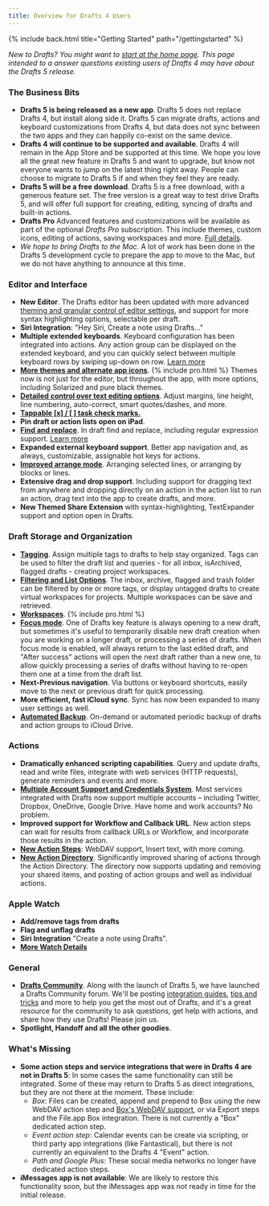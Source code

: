 ```yaml
---
title: Overview for Drafts 4 Users
---
```


{% include back.html title="Getting Started" path="/gettingstarted" %}

*New to Drafts? You might want to [start at the home page](/). This page intended to a answer questions existing users of Drafts 4 may have about the Drafts 5 release.*

### The Business Bits

- **Drafts 5 is being released as a new app**. Drafts 5 does not replace Drafts 4, but install along side it. Drafts 5 can migrate drafts, actions and keyboard customizations from Drafts 4, but data does not sync between the two apps and they can happily co-exist on the same device.
- **Drafts 4 will continue to be supported and available**. Drafts 4 will remain in the App Store and be supported at this time. We hope you love all the great new feature in Drafts 5 and want to upgrade, but know not everyone wants to jump on the latest thing right away. People can choose to migrate to Drafts 5 if and when they feel they are ready.
- **Drafts 5 will be a free download**. Drafts 5 is a free download, with a generous feature set. The free version is a great way to test drive Drafts 5, and will offer full support for creating, editing, syncing of drafts and built-in actions.
- **Drafts Pro** Advanced features and customizations will be available as part of the optional *Drafts Pro* subscription. This include themes, custom icons, editing of actions, saving workspaces and more. [Full details](/draftspro).
- *We hope to bring Drafts to the Mac*. A lot of work has been done in the Drafts 5 development cycle to prepare the app to move to the Mac, but we do not have anything to announce at this time.

### Editor and Interface

- **New Editor**. The Drafts editor has been updated with more advanced [theming and granular control of editor settings](/editor/appearance), and support for more syntax highlighting options, selectable per draft.
- **Siri Integration**: "Hey Siri, Create a note using Drafts..."
- **Multiple extended keyboards**. Keyboard configuration has been integrated into actions. Any action group can be displayed on the extended keyboard, and you can quickly select between multiple keyboard rows by swiping up-down on row. [Learn more](/editor/keyboard)
- **[More themes and alternate app icons](/editor/appearance)**. {% include pro.html %} Themes now is not just for the editor, but throughout the app, with more options, including Solarized and pure black themes.
- **[Detailed control over text editing options](/editor/appearance)**. Adjust margins, line height, line numbering, auto-correct, smart quotes/dashes, and more.
- [**Tappable [x] / [ ] task check marks.**](/editor/tasks)
- **Pin draft or action lists open on iPad**.
- **[Find and replace](/editor/find)**. In draft find and replace, including regular expression support. [Learn more](/editor/find)
- **Expanded external keyboard support**. Better app navigation and, as always, customizable, assignable hot keys for actions.
- **[Improved arrange mode](/editor/arrangemode)**. Arranging selected lines, or arranging by blocks or lines.
- **Extensive drag and drop support**. Including support for dragging text from anywhere and dropping directly on an action in the action list to run an action, drag text into the app to create drafts, and more.
- **New Themed Share Extension** with syntax-highlighting, TextExpander support and option open in Drafts.

### Draft Storage and Organization

- **[Tagging](/drafts/tagging)**. Assign multiple tags to drafts to help stay organized. Tags can be used to filter the draft list and queries - for all inbox, isArchived, flagged drafts - creating project workspaces.
- **[Filtering and List Options](/drafts/listoptions)**. The inbox, archive, flagged and trash folder can be filtered by one or more tags, or display untagged drafts to create virtual workspaces for projects. Multiple workspaces can be save and retrieved.
- **[Workspaces](/drafts/workspaces)**. {% include pro.html %}
- **[Focus mode](/editor/focusmode)**. One of Drafts key feature is always opening to a new draft, but sometimes it's useful to temporarily disable new draft creation when you are working on a longer draft, or processing a series of drafts. When focus mode is enabled, will always return to the last edited draft, and "After success" actions will open the next draft rather than a new one, to allow quickly processing a series of drafts without having to re-open them one at a time from the draft list.
- **Next-Previous navigation**. Via buttons or keyboard shortcuts, easily move to the next or previous draft for quick processing.
- **More efficient, fast iCloud sync**. Sync has now been expanded to many user settings as well.
- **[Automated Backup](/settings/backups)**. On-demand or automated periodic backup of drafts and action groups to iCloud Drive.

### Actions

- **Dramatically enhanced scripting capabilities**. Query and update drafts, read and write files, integrate with web services (HTTP requests), generate reminders and events and more.
- **[Multiple Account Support and Credentials System](/settings/credentials)**. Most services integrated with Drafts now support multiple accounts – including Twitter, Dropbox, OneDrive, Google Drive. Have home and work accounts? No problem.
- **Improved support for Workflow and Callback URL**. New action steps can wait for results from callback URLs or Workflow, and incorporate those results in the action.
- **[New Action Steps](/actions/steps/)**: WebDAV support, Insert text, with more coming.
- **[New Action Directory](/actions/actiondirectory)**. Significantly improved sharing of actions through the Action Directory. The directory now supports updating and removing your shared items, and posting of action groups and well as individual actions.

### Apple Watch

- **Add/remove tags from drafts**
- **Flag and unflag drafts**
- **Siri Integration** "Create a note using Drafts".
- **[More Watch Details](/watch/)**

### General

- **[Drafts Community](https://forums.getdrafts.com/)**. Along with the launch of Drafts 5, we have launched a Drafts Community forum. We'll be posting [integration guides](https://forums.getdrafts.com/c/integration-guides), [tips and tricks](https://forums.getdrafts.com/c/tips) and more to help you get the most out of Drafts, and it's a great resource for the community to ask questions, get help with actions, and share how they use Drafts! Please join us.
- **Spotlight, Handoff and all the other goodies**.

### What's Missing

- **Some action steps and service integrations that were in Drafts 4 are not in Drafts 5**: In some cases the same functionality can still be integrated. Some of these may return to Drafts 5 as direct integrations, but they are not there at the moment. These include:
  - *Box*: Files can be created, append and prepend to Box using the new WebDAV action step and [Box's WebDAV support](https://community.box.com/t5/Upload-and-Download-Files-and/WebDav-with-Box/ta-p/310), or via Export steps and the File.app Box integration. There is not currently a "Box" dedicated action step.
  - *Event action step*: Calendar events can be create via scripting, or third party app integrations (like Fantastical), but there is not currently an equivalent to the Drafts 4 "Event" action.
  - *Path and Google Plus*: These social media networks no longer have dedicated action steps.
- **iMessages app is not available**: We are likely to restore this functionality soon, but the iMessages app was not ready in time for the initial release.
